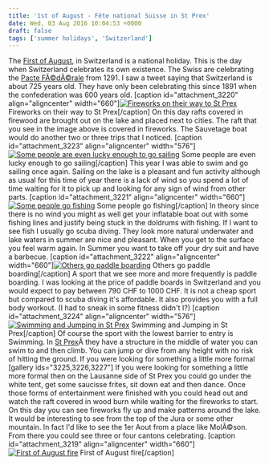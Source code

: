 ```yaml
---
title: '1st of August - Fête national Suisse in St Prex'
date: Wed, 03 Aug 2016 10:04:53 +0000
draft: false
tags: ['summer holidays', 'Switzerland']
---
```


The [First of August](https://fr.wikipedia.org/wiki/F%C3%AAte_nationale_suisse), in Switzerland is a national holiday. This is the day when Switzerland celebrates its own existence. The Swiss are celebrating the [Pacte FÃ©dÃ©rale](https://fr.wikipedia.org/wiki/Pacte_f%C3%A9d%C3%A9ral) from 1291. I saw a tweet saying that Switzerland is about 725 years old. They have only been celebrating this since 1891 when the confederation was 600 years old. \[caption id="attachment\_3220" align="aligncenter" width="660"\][![Fireworks on their way to St Prex](http://www.main-vision.com/richard/blog/wp-content/uploads/2016/08/P1060683-1024x576.jpg)](http://www.main-vision.com/richard/blog/wp-content/uploads/2016/08/P1060683.jpg) Fireworks on their way to St Prex\[/caption\] On this day rafts covered in firewood are brought out on the lake and placed next to cities. The raft that you see in the image above is covered in fireworks. The Sauvetage boat would do another two or three trips that I noticed. \[caption id="attachment\_3223" align="aligncenter" width="576"\][![Some people are even lucky enough to go sailing](http://www.main-vision.com/richard/blog/wp-content/uploads/2016/08/P8010309-576x1024.jpg)](http://www.main-vision.com/richard/blog/wp-content/uploads/2016/08/P8010309.jpg) Some people are even lucky enough to go sailing\[/caption\] This year I was able to swim and go sailing once again. Sailing on the lake is a pleasant and fun activity although as usual for this time of year there is a lack of wind so you spend a lot of time waiting for it to pick up and looking for any sign of wind from other parts. \[caption id="attachment\_3221" align="aligncenter" width="660"\][![Some people go fishing](http://www.main-vision.com/richard/blog/wp-content/uploads/2016/08/P1060640-1024x576.jpg)](http://www.main-vision.com/richard/blog/wp-content/uploads/2016/08/P1060640.jpg) Some people go fishing\[/caption\] In theory since there is no wind you might as well get your inflatable boat out with some fishing lines and justify being stuck in the doldrums with fishing. If I want to see fish I usually go scuba diving. They look more natural underwater and lake waters in summer are nice and pleasant. When you get to the surface you feel warm again. In Summer you want to take off your dry suit and have a barbecue. \[caption id="attachment\_3222" align="aligncenter" width="660"\][![Others go paddle boarding](http://www.main-vision.com/richard/blog/wp-content/uploads/2016/08/P1060642-1024x576.jpg)](http://www.main-vision.com/richard/blog/wp-content/uploads/2016/08/P1060642.jpg) Others go paddle boarding\[/caption\] A sport that we see more and more frequently is paddle boarding. I was looking at the price of paddle boards in Switzerland and you would expect to pay between 790 CHF to 1000 CHF. It is not a cheap sport but compared to scuba diving it's affordable. It also provides you with a full body workout. (I had to sneak in some fitness didn't I?) \[caption id="attachment\_3224" align="aligncenter" width="576"\][![Swimming and Jumping in St Prex](http://www.main-vision.com/richard/blog/wp-content/uploads/2016/08/P1060685-576x1024.jpg)](http://www.main-vision.com/richard/blog/wp-content/uploads/2016/08/P1060685.jpg) Swimming and Jumping in St Prex\[/caption\] Of course the sport with the lowest barrier to entry is Swimming. In [St Prex](http://www.saint-prex.ch/fr/)Â they have a structure in the middle of water you can swim to and then climb. You can jump or dive from any height with no risk of hitting the ground. If you were looking for something a little more formal \[gallery ids="3225,3226,3227"\] If you were looking for something a little more formal then on the Lausanne side of St Prex you could go under the white tent, get some saucisse frites, sit down eat and then dance. Once those forms of entertainment were finished with you could head out and watch the raft covered in wood burn while waiting for the fireworks to start. On this day you can see fireworks fly up and make patterns around the lake. It would be interesting to see from the top of the Jura or some other mountain. In fact I'd like to see the 1er Aout from a place like MolÃ©son. From there you could see three or four cantons celebrating. \[caption id="attachment\_3219" align="aligncenter" width="660"\][![First of August fire](http://www.main-vision.com/richard/blog/wp-content/uploads/2016/08/P1060765-1024x576.jpg)](http://www.main-vision.com/richard/blog/wp-content/uploads/2016/08/P1060765.jpg) First of August fire\[/caption\]